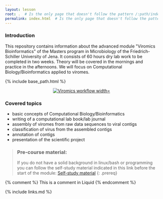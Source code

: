```yaml
---
layout: lesson
root: .  # Is the only page that doesn't follow the pattern /:path/index.html
permalink: index.html  # Is the only page that doesn't follow the pattern /:path/index.html
---
```


### Introduction

This repository contains information about the advanced module "Viromics Bioinformatics" of the Masters program in Microbiology of the Friedrich-Schiller University of Jena. It consists of 60 hours dry lab work to be completed in two weeks. Theory will be covered in the mornings and practice in the afternoons. We will focus on Computational Biology/Bioinformatics applied to viromes. 

{% include base_path.html %}
<p align="center">
    <a href="{{ site.carpentries_site }}"><img src="{{ relative_root_path }}/assets/img/slide_module_2024.png" alt="Viromics workflow width="400"" /></a>
</p>

### Covered topics

- basic concepts of Computational Biology/Bioinformatics
- writing of a computational lab book/lab journal
- assembly of viromes from raw data sequences to viral contigs
- classification of virus from the assembled contigs
- annotation of contigs
- presentation of the scientific project

> ### Pre-course material:
> If you do not have a solid background in linux/bash or programming you can follow the self-study material indicated in this link before the start of the module: [Self-study material](https://github.com/waltercostamb/course_viral-microbiology_2023/blob/main/study_material.md) 
{: .prereq}

<!-- this is an html comment -->

{% comment %} This is a comment in Liquid {% endcomment %}

{% include links.md %}
